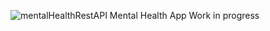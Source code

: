 ![mentalHealthRestAPI](https://socialify.git.ci/nickx720/mentalHealthRestAPI/image?font=Source%20Code%20Pro&language=1&owner=1&pattern=Diagonal%20Stripes&theme=Dark)
Mental Health App
Work in progress
